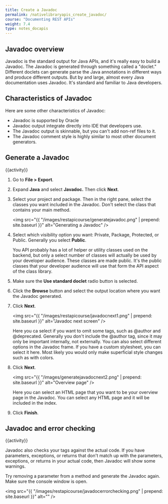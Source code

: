 ```yaml
---
title: Create a Javadoc
permalink: /nativelibraryapis_create_javadoc/
course: "Documenting REST APIs"
weight: 7.4
type: notes_docapis
---
```


## Javadoc overview
Javadoc is the standard output for Java APIs, and it's really easy to build a Javadoc. The Javadoc is generated through something called a "doclet." Different doclets can generate parse the Java annotations in different ways and produce different outputs. But by and large, almost every Java documentation uses Javadoc. It's standard and familiar to Java developers.

## Characteristics of Javadoc
Here are some other characteristics of Javadoc: 

* Javadoc is supported by Oracle 
* Javadoc output integrate directly into IDE that developers use.
* The Javadoc output is skinnable, but you can't add non-ref files to it.
* The Javadoc comment style is highly similar to most other document generators.

## Generate a Javadoc
{{activity}}

1. Go to **File > Export**.
2. Expand **Java** and select **Javadoc.** Then click **Next**.
3. Select your project and package. Then in the right pane, select the classes you want included in the Javadoc. Don't select the class that contains your main method.
	
	<img src="{{ "/images/restapicourse/generatejavadoc.png" | prepend: site.baseurl }}" alt="Generating a Javadoc" />

4. Select which visibility option you want: Private, Package, Protected, or Public. Generally you select **Public**. 

	You API probably has a lot of helper or utility classes used on the backend, but only a select number of classes will actually be used by your developer audience. These classes are made public. It's the public classes that your developer audience will use that form the API aspect of the class library.
	
5. Make sure the **Use standard doclet** radio button is selected. 
6. Click the **Browse** button and select the output location where you want the Javadoc generated. 
7. Click **Next**.

	<img src="{{ "/images/restapicourse/javadocnext1.png" | prepend: site.baseurl }}" alt="Javadoc next screen" />

	Here you ca select if you want to omit some tags, such as @author and @deprecated. Generally you don't include the @author tag, since it may only be important internally, not externally. You can also select different options in the Javadoc frame. If you have a custom stylesheet, you can select it here. Most likely you would only make superficial style changes such as with colors. 
	
8. Click **Next**. 
	
	<img src="{{ "/images/generatejavadocnext2.png" | prepend: site.baseurl }}" alt="Overview page" />
	
	Here you can select an HTML page that you want to be your overview page in the Javadoc. You can select any HTML page and it will be included in the index.
	
9. Click **Finish**.

## Javadoc and error checking

{{activity}} 

Javadoc also checks your tags against the actual code. If you have parameters, exceptions, or returns that don't match up with the parameters, exceptions, or returns in your actual code, then Javadoc will show some warnings.

Try removing a parameter from a method and generate the Javadoc again. Make sure the console window is open. 

<img src="{{ "/images/restapicourse/javadocerrorchecking.png" | prepend: site.baseurl }}" alt="" />